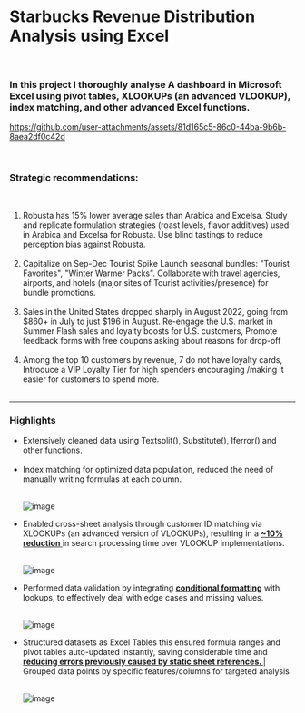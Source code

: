 # Starbucks Revenue Distribution Analysis using Excel
<br>
<h3>  In this project I thoroughly analyse A dashboard in Microsoft Excel using pivot tables, XLOOKUPs (an advanced VLOOKUP), index matching, and other advanced Excel functions.</h3>


https://github.com/user-attachments/assets/81d165c5-86c0-44ba-9b6b-8aea2df0c42d


<br>



 <h3>Strategic recommendations:</h3> 
 <br>
 <ol>

   <li> Robusta has 15% lower average sales than Arabica and Excelsa. Study and replicate formulation strategies (roast levels, flavor additives) used in Arabica and Excelsa for Robusta. Use blind tastings to reduce perception bias against Robusta.  </li>
   
 <br>
 <li> Capitalize on Sep-Dec Tourist Spike Launch seasonal bundles: "Tourist Favorites", "Winter Warmer Packs". Collaborate with travel agencies, airports, and hotels (major sites of Tourist activities/presence) for bundle promotions.</li>
 <br>
  <li>Sales in the United States dropped sharply in August 2022, going from $860+ in July to just $196 in August. Re-engage the U.S. market in Summer Flash sales and loyalty boosts for U.S. customers, Promote feedback forms with free coupons asking about reasons for drop-off </li>
  <br>
  
 <li> Among the top 10 customers by revenue, 7 do not have loyalty cards, Introduce a VIP Loyalty Tier for high spenders encouraging /making it easier for customers to spend more.   </li>
 <br>

 </ol>


***



<h3> Highlights </h3>



<ul>
  <li> Extensively cleaned data using Textsplit(), Substitute(), Iferror() and other functions.</li>
  <br>
  <li>Index matching for optimized data population, reduced the need of manually writing formulas at each column. </li>
  <br>

  ![image](https://github.com/user-attachments/assets/db564641-ee19-4859-a5b4-cb4899e08a83)


  <li> Enabled cross-sheet analysis through customer ID matching via XLOOKUPs (an advanced version of VLOOKUPs), resulting in a <u> <b>~10% reduction</b>  </u> in search processing time over VLOOKUP implementations. </li>
  <br>
  
  ![image](https://github.com/user-attachments/assets/c919f19d-e389-4d36-85c3-a8bd0d754366)


 


  <li>  Performed data validation by integrating <b>  <ins>conditional formatting</ins></b>  with lookups, to effectively deal with edge cases and missing values.</li>
  <br>
  
   ![image](https://github.com/user-attachments/assets/5d0336cb-256c-4760-93fe-f83b2e7c7b4d)

  <li> Structured datasets as Excel Tables this ensured formula ranges and pivot tables auto-updated instantly, saving considerable time and <b><ins>reducing errors previously caused by static sheet references. </ins></b> | Grouped data points by specific features/columns for targeted analysis </li>

 <br>

  ![image](https://github.com/user-attachments/assets/6f83c0cb-6d71-46d4-991b-dd97da82e379)



 </li>

 <br>
 <br>



</ul>

